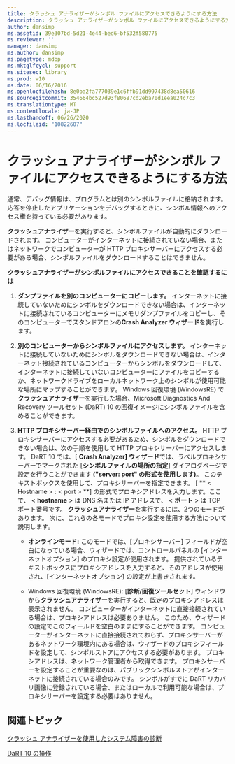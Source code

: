 ```yaml
---
title: クラッシュ アナライザーがシンボル ファイルにアクセスできるようにする方法
description: クラッシュ アナライザーがシンボル ファイルにアクセスできるようにする方法
author: dansimp
ms.assetid: 39e307bd-5d21-4e44-bed6-bf532f580775
ms.reviewer: ''
manager: dansimp
ms.author: dansimp
ms.pagetype: mdop
ms.mktglfcycl: support
ms.sitesec: library
ms.prod: w10
ms.date: 06/16/2016
ms.openlocfilehash: 8e0ba2fa777039e1c6ffb91dd997438d8ea50616
ms.sourcegitcommit: 354664bc527d93f80687cd2eba70d1eea024c7c3
ms.translationtype: MT
ms.contentlocale: ja-JP
ms.lasthandoff: 06/26/2020
ms.locfileid: "10822607"
---
```

# クラッシュ アナライザーがシンボル ファイルにアクセスできるようにする方法


通常、デバッグ情報は、プログラムとは別のシンボルファイルに格納されます。 応答を停止したアプリケーションをデバッグするときに、シンボル情報へのアクセス権を持っている必要があります。

**クラッシュアナライザー**を実行すると、シンボルファイルが自動的にダウンロードされます。 コンピューターがインターネットに接続されていない場合、またはネットワークでコンピューターが HTTP プロキシサーバーにアクセスする必要がある場合、シンボルファイルをダウンロードすることはできません。

**クラッシュアナライザーがシンボルファイルにアクセスできることを確認するには**

1.  **ダンプファイルを別のコンピューターにコピーします。** インターネットに接続していないためにシンボルをダウンロードできない場合は、インターネットに接続されているコンピューターにメモリダンプファイルをコピーし、そのコンピューターでスタンドアロンの**Crash Analyzer ウィザード**を実行します。

2.  **別のコンピューターからシンボルファイルにアクセスします。** インターネットに接続していないためにシンボルをダウンロードできない場合は、インターネット接続されているコンピューターからシンボルをダウンロードして、インターネットに接続していないコンピューターにファイルをコピーするか、ネットワークドライブをローカルネットワーク上のシンボルが使用可能な場所にマップすることができます。 Windows 回復環境 (WindowsRE) で**クラッシュアナライザー**を実行した場合、Microsoft Diagnostics And Recovery ツールセット (DaRT) 10 の回復イメージにシンボルファイルを含めることができます。

3.  **HTTP プロキシサーバー経由でのシンボルファイルへのアクセス。** HTTP プロキシサーバーにアクセスする必要があるため、シンボルをダウンロードできない場合は、次の手順を使用して HTTP プロキシサーバーにアクセスします。 DaRT 10 では、[ **Crash Analyzer] ウィザード**では、ラベルプロキシサーバーでマークされた [**シンボルファイルの場所の指定**] ダイアログページで設定を行うことができます **("server: port" の形式を使用します)**。 このテキストボックスを使用して、プロキシサーバーを指定できます。 [ ** &lt; Hostname &gt; : &lt; port &gt; **] の形式でプロキシアドレスを入力します。ここで、 &lt; **hostname** &gt; は DNS 名または IP アドレスで、 &lt; **ポート** &gt; は TCP ポート番号です。 **クラッシュアナライザー**を実行するには、2つのモードがあります。 次に、これらの各モードでプロキシ設定を使用する方法について説明します。

    -   **オンラインモード:** このモードでは、[プロキシサーバー] フィールドが空白になっている場合、ウィザードでは、コントロールパネルの [インターネットオプション] のプロキシ設定が使用されます。 提供されているテキストボックスにプロキシアドレスを入力すると、そのアドレスが使用され、[インターネットオプション] の設定が上書きされます。

    -   Windows 回復環境 (WindowsRE): [**診断/回復ツールセット**] ウィンドウから**クラッシュアナライザー**を実行すると、既定のプロキシアドレスは表示されません。 コンピューターがインターネットに直接接続されている場合は、プロキシアドレスは必要ありません。 このため、ウィザードの設定でこのフィールドを空白のままにすることができます。 コンピューターがインターネットに直接接続されておらず、プロキシサーバーがあるネットワーク環境内にある場合は、ウィザードのプロキシフィールドを設定して、シンボルストアにアクセスする必要があります。 プロキシアドレスは、ネットワーク管理者から取得できます。 プロキシサーバーを設定することが重要なのは、パブリックシンボルストアがインターネットに接続されている場合のみです。 シンボルがすでに DaRT リカバリ画像に登録されている場合、またはローカルで利用可能な場合は、プロキシサーバーを設定する必要はありません。

## 関連トピック


[クラッシュ アナライザーを使用したシステム障害の診断](diagnosing-system-failures-with-crash-analyzer-dart-10.md)

[DaRT 10 の操作](operations-for-dart-10.md)

 

 





